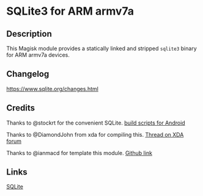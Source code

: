 # **SQLite3 for ARM armv7a**

## Description

This Magisk module provides a statically linked and stripped `sqlite3` binary for ARM armv7a devices.

## Changelog

https://www.sqlite.org/changes.html

## Credits

Thanks to @stockrt for the convenient SQLite. [build scripts for Android](https://github.com/stockrt/sqlite3-android)

Thanks to @DiamondJohn from xda for compiling this. [Thread on XDA forum](https://forum.xda-developers.com/t/new-sqlite3-binary-v3-44-0-for-all-devices.4273049/)

Thanks to @ianmacd for template this module. [Github link](https://github.com/ianmacd/SQLite3)

## Links
[SQLite](https://www.sqlite.org/)
